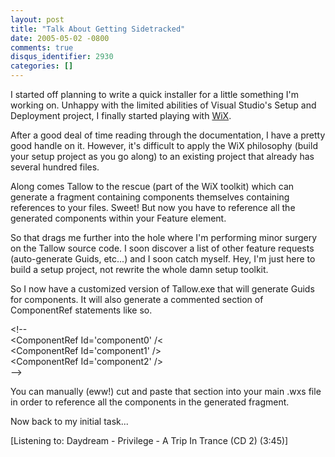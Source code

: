 ```yaml
---
layout: post
title: "Talk About Getting Sidetracked"
date: 2005-05-02 -0800
comments: true
disqus_identifier: 2930
categories: []
---
```

I started off planning to write a quick installer for a little something
I'm working on. Unhappy with the limited abilities of Visual Studio's
Setup and Deployment project, I finally started playing with
[WiX](http://sourceforge.net/projects/wix/).

After a good deal of time reading through the documentation, I have a
pretty good handle on it. However, it's difficult to apply the WiX
philosophy (build your setup project as you go along) to an existing
project that already has several hundred files.

Along comes Tallow to the rescue (part of the WiX toolkit) which can
generate a fragment containing components themselves containing
references to your files. Sweet! But now you have to reference all the
generated components within your Feature element.

So that drags me further into the hole where I'm performing minor
surgery on the Tallow source code. I soon discover a list of other
feature requests (auto-generate Guids, etc...) and I soon catch myself.
Hey, I'm just here to build a setup project, not rewrite the whole damn
setup toolkit.

So I now have a customized version of Tallow.exe that will generate
Guids for components. It will also generate a commented section of
ComponentRef statements like so.

\<!--\
 \<ComponentRef Id='component0' /\<\
 \<ComponentRef Id='component1' /\>\
 \<ComponentRef Id='component2' /\>\
 --\>

You can manually (eww!) cut and paste that section into your main .wxs
file in order to reference all the components in the generated fragment.

Now back to my initial task...

[Listening to: Daydream - Privilege - A Trip In Trance (CD 2) (3:45)]

